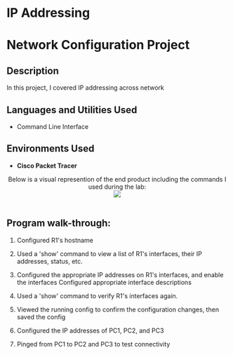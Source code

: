 # IP Addressing
<h1>Network Configuration Project</h1>

<h2>Description</h2>
In this project, I covered IP addressing across network
<br />


<h2>Languages and Utilities Used</h2>

- Command Line Interface</b> 

<h2>Environments Used </h2>

- <b>Cisco Packet Tracer</b> 


<p align="center">
Below is a visual represention of the end product including the commands I used during the lab: <br/>
<img src="https://i.imgur.com/np4Q3nD.png"/>
<br />
<br />
  <h2>Program walk-through:</h2>
  
1. Configured R1's hostname

2. Used a 'show' command to view a list of R1's interfaces, their IP addresses, status, etc.

3. Configured the appropriate IP addresses on R1's interfaces, and enable the interfaces
    Configured appropriate interface descriptions

4. Used a 'show' command to verify R1's interfaces again.

5. Viewed the running config to confirm the configuration changes, then saved the config

6. Configured the IP addresses of PC1, PC2, and PC3
   
7. Pinged from PC1 to PC2 and PC3 to test connectivity
